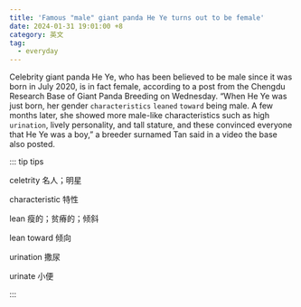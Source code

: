 ```yaml
---
title: 'Famous "male" giant panda He Ye turns out to be female'
date: 2024-01-31 19:01:00 +8
category: 英文
tag:
  - everyday
---
```


Celebrity giant panda He Ye, who has been believed to be male since it was born in July 2020, is in fact female, according to a post from the Chengdu Research Base of Giant Panda Breeding on Wednesday. “When He Ye was just born, her gender `characteristics` `leaned` `toward` being male. A few months later, she showed more male-like characteristics such as high `urination`, lively personality, and tall stature, and these convinced everyone that He Ye was a boy,” a breeder surnamed Tan said in a video the base also posted.

::: tip tips

celetrity 名人；明星

characteristic 特性

lean 瘦的；贫瘠的；倾斜

lean toward 倾向

urination 撒尿

urinate 小便

:::

